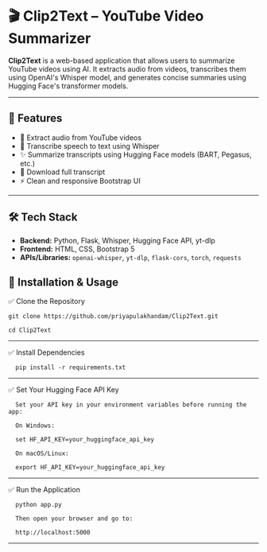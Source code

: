 # 🎬 Clip2Text – YouTube Video Summarizer

**Clip2Text** is a web-based application that allows users to summarize YouTube videos using AI. It extracts audio from videos, transcribes them using OpenAI's Whisper model, and generates concise summaries using Hugging Face's transformer models.

---

## 🚀 Features

- 🎥 Extract audio from YouTube videos
- 🧠 Transcribe speech to text using Whisper
- ✨ Summarize transcripts using Hugging Face models (BART, Pegasus, etc.)
- 📜 Download full transcript
- ⚡ Clean and responsive Bootstrap UI

---

## 🛠 Tech Stack

- **Backend:** Python, Flask, Whisper, Hugging Face API, yt-dlp
- **Frontend:** HTML, CSS, Bootstrap 5
- **APIs/Libraries:** `openai-whisper`, `yt-dlp`, `flask-cors`, `torch`, `requests`

## 🔧 Installation & Usage

  ✅ Clone the Repository
    
    git clone https://github.com/priyapulakhandam/Clip2Text.git
    
    cd Clip2Text
  
  ---
  
  ✅ Install Dependencies
      
      pip install -r requirements.txt
  
  ---
  
  ✅ Set Your Hugging Face API Key
      
      Set your API key in your environment variables before running the app:
      
      On Windows:
      
      set HF_API_KEY=your_huggingface_api_key
      
      On macOS/Linux:
      
      export HF_API_KEY=your_huggingface_api_key
  
  ---
  
  ✅ Run the Application
      
      python app.py
      
      Then open your browser and go to:
      
      http://localhost:5000
  
  ---
